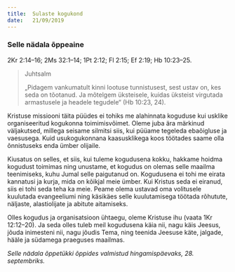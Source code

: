 ```yaml
---
title:  Sulaste kogukond
date:   21/09/2019
---
```


### Selle nädala õppeaine
2Kr 2:14–16; 2Ms 32:1–14; 1Pt 2:12; Fl 2:15; Ef 2:19; Hb 10:23–25.

> <p>Juhtsalm</p>
> „Pidagem vankumatult kinni lootuse tunnistusest, sest ustav on, kes seda on tõotanud. Ja mõtelgem üksteisele, kuidas üksteist virgutada armastusele ja headele tegudele“ (Hb 10:23, 24).

Kristuse missiooni täita püüdes ei tohiks me alahinnata koguduse kui usklike organiseeritud kogukonna toimimisvõimet. Oleme juba ära märkinud väljakutsed, millega seisame silmitsi siis, kui püüame tegeleda ebaõigluse ja vaesusega. Kuid usukogukonnana kaasusklikega koos töötades saame olla õnnistuseks enda ümber olijaile.

Kiusatus on selles, et siis, kui tuleme kogudusena kokku, hakkame hoidma kogudust toimimas ning unustame, et kogudus on olemas selle maailma teenimiseks, kuhu Jumal selle paigutanud on. Kogudusena ei tohi me eirata kannatusi ja kurja, mida on kõikjal meie ümber. Kui Kristus seda ei eiranud, siis ei tohi seda teha ka meie. Peame olema ustavad oma volitusele kuulutada evangeeliumi ning käsikäes selle kuulutamisega töötada rõhutute, näljaste, alastiolijate ja abitute aitamiseks.

Olles kogudus ja organisatsioon ühtaegu, oleme Kristuse ihu (vaata 1Kr 12:12–20). Ja seda olles tuleb meil kogudusena käia nii, nagu käis Jeesus, jõuda inimesteni nii, nagu jõudis Tema, ning teenida Jeesuse käte, jalgade, hääle ja südamega praeguses maailmas.

_Selle nädala õppetükki õppides valmistud hingamispäevaks, 28. septembriks._